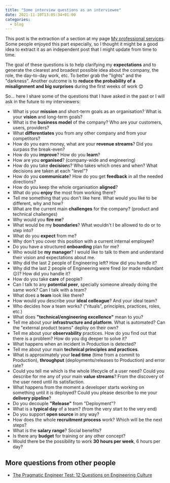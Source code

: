 ```yaml
---
title: "Some interview questions as an interviewee"
date: 2021-11-10T13:05:34+01:00
categories:
  - blog
---
```


This post is the extraction of a section at my page [My professional services](../../my-professional-services).
Some people enjoyed this part especially, so I thought it might be a good idea to extract it as an independent post that I might update from time to time.

The goal of these questions is to help clarifying my **expectations** and to generate the clearest and broadest possible idea about the company, the role, the day-to-day work, etc. To better grab the "lights" and the "darkness". Another outcome is to **reduce the probability of a misalignment and big surprises** during the first weeks of work 😊

So... here I share some of the questions that I have asked in the past or I will ask in the future to my interviewers:


- What is your **mission** and short-term goals as an organisation? What is your **vision** and long-term goals?
- What is the **business model** of the company? Who are your customers, users, providers?
- What **differentiates** you from any other company and from your competitors?
- How do you earn money, what are your **revenue streams**? Did you surpass the break-even?
- How do you **improve**? How do you **learn**?
- How are you **organised**? (company-wide and engineering)
- How do you take **decision**s? Who takes which ones and when? What decisions are taken at each "level"?
- How do you **communicate**? How do you get **feedback** in all the needed directions?
- How do you keep the whole organisation **aligned**?
- What do you **enjoy** the most from working there?
- Tell me something that you don't like here. What would you like to be different, why and how?
- What are the current main **challenges** for the company? (product and technical challenges)
- Why would you **fire me**?
- What would be my **boundaries**? What wouldn't I be allowed to do or to step into?
- What do you **expect** from me?
- Why don't you cover this position with a current internal employee?
- Do you have a structured **onboarding** plan for me?
- Who would be **my manager**? I would like to talk to them and understand their vision and expectations about me.
- Why did the last 2 people of Engineering left? How did you handle it?
- Why did the last 2 people of Engineering were fired (or made redundant 😉)? How did you handle it?
- How do you take **care** of people?
- Can I talk to any **potential peer**, specially someone already doing the same work? Can I talk with a team?
- What does a **team** look like there?
- How would you describe your **ideal colleague**? And your ideal team?
- Who decides how a team works? ("rituals", principles, practices, roles, etc.)
- What does **"technical/engineering excellence"** mean to you?
- Tell me about your **infrastructure and platform**. What is automated? Can the "external product teams" deploy on their own?
- Tell me about your **observability** practices. How do you find out that there is a problem? How do you dig deeper to solve it?
- What happens when an incident in Production is detected?
- Tell me about your main **technical principles and practices**.
- What is approximately your **lead time** (time from a commit to Production), **throughput** (deployments/releases to Production) and error rate?
- Could you tell me which is the whole lifecycle of a user need? Could you describe for me any of your main **value streams**? From the discovery of the user need until its satisfaction.
- What happens from the moment a developer starts working on something until it is deployed? Could you please describe to me your **delivery pipeline**?
- Do you decouple **"Release"** from "Deployment"?
- What is a **typical day** of a team? (from the very start to the very end)
- Do you support **open source** in any way?
- How does the whole **recruitment process** work? Which will be the next steps?
- What is the **salary range**? Social benefits?
- Is there any **budget** for training or any other concept?
- Would there be the possibility to work **30 hours per week**, 6 hours per day?

## More questions from other people
- [The Pragmatic Engineer Test: 12 Questions on Engineering Culture](https://blog.pragmaticengineer.com/pragmatic-engineer-test/)
